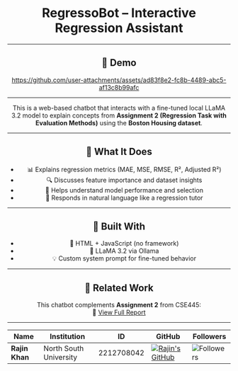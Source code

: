 <div align="center">

# RegressoBot – Interactive Regression Assistant

---
## 🎥 Demo

https://github.com/user-attachments/assets/ad83f8e2-fc8b-4489-abc5-af13c8b99afc

---

This is a web-based chatbot that interacts with a fine-tuned local LLaMA 3.2 model to explain concepts from **Assignment 2 (Regression Task with Evaluation Methods)** using the **Boston Housing dataset**.

---

## 🎯 What It Does

- 📊 Explains regression metrics (MAE, MSE, RMSE, R², Adjusted R²)
- 🔍 Discusses feature importance and dataset insights
- 🧠 Helps understand model performance and selection
- 💬 Responds in natural language like a regression tutor

---

## 🧪 Built With

- 🧱 HTML + JavaScript (no framework)
- 🧠 LLaMA 3.2 via Ollama
- 💡 Custom system prompt for fine-tuned behavior

---

## 📁 Related Work

This chatbot complements **Assignment 2** from CSE445:  
📄 [View Full Report](../Assignment_2_Report.md)

---

| Name                      | Institution             | ID | GitHub | Followers |
|---------------------------|-------------------------|--  |--------|------|
| **Rajin Khan**            | North South University | 2212708042 | [![Rajin's GitHub](https://img.shields.io/badge/-rajin--khan-181717?style=for-the-badge&logo=github&logoColor=white)](https://github.com/rajin-khan) | ![Followers](https://img.shields.io/github/followers/rajin-khan?label=Follow&style=social) |

</div>
